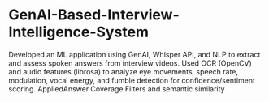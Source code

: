 # GenAI-Based-Interview-Intelligence-System
Developed an ML application using GenAI, Whisper API, and NLP to extract and assess spoken answers from interview videos. Used OCR (OpenCV) and audio features (librosa) to analyze eye movements, speech rate, modulation, vocal energy, and fumble detection for confidence/sentiment scoring. AppliedAnswer Coverage Filters and semantic similarity 
